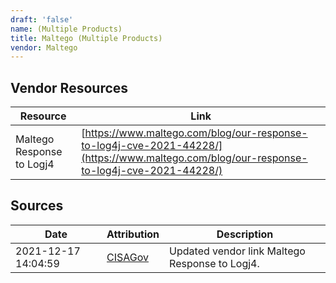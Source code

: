 ```yaml
---
draft: 'false'
name: (Multiple Products)
title: Maltego (Multiple Products)
vendor: Maltego
---
```


## Vendor Resources
| Resource | Link |
| --- | --- |
| Maltego Response to Logj4 | [https://www.maltego.com/blog/our-response-to-log4j-cve-2021-44228/](https://www.maltego.com/blog/our-response-to-log4j-cve-2021-44228/) |



## Sources
| Date | Attribution | Description |
| --- | --- | --- |
| 2021-12-17 14:04:59 | [CISAGov](https://raw.githubusercontent.com/cisagov/log4j-affected-db/develop/README.md) | Updated vendor link Maltego Response to Logj4.  |
